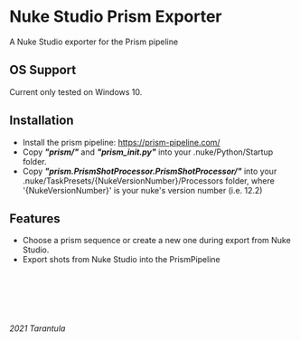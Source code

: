 # Nuke Studio Prism Exporter
A Nuke Studio exporter for the Prism pipeline

## OS Support
Current only tested on Windows 10.

## Installation
- Install the prism pipeline: https://prism-pipeline.com/
- Copy __*"prism/"*__ and __*"prism_init.py"*__ into your .nuke/Python/Startup folder.
- Copy __*"prism.PrismShotProcessor.PrismShotProcessor/"*__ into your .nuke/TaskPresets/{NukeVersionNumber}/Processors folder, where '{NukeVersionNumber}' is your nuke's version number (i.e. 12.2)

## Features
- Choose a prism sequence or create a new one during export from Nuke Studio.
- Export shots from Nuke Studio into the PrismPipeline

&nbsp;  
&nbsp;  
&nbsp;  
#
_2021 Tarantula_ 
